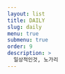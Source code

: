 ```yaml
---
layout: list
title: DAILY
slug: daily
menu: true
submenu: true
order: 9
description: >
  일상적인것, 노가리
---
```

